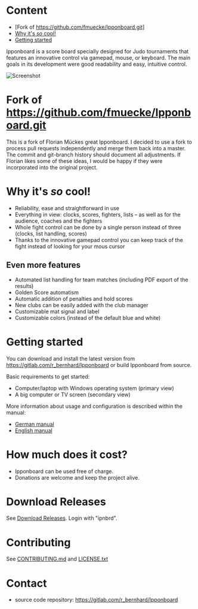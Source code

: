 # Content

- [Fork of https://github.com/fmuecke/Ipponboard.git]
- [Why it's *so* cool!](#why-its-so-cool)
- [Getting started](#getting-started)

Ipponboard is a score board specially designed for Judo tournaments that features an innovative control via gamepad, 
mouse, or keyboard. The main goals in its development were good readability and easy, intuitive control.

![Screenshot](https://ipponboard.koe-judo.de/wp-content/uploads/2011/12/Ipponboard-the-judo-score-board-and-timer-300x169.jpg)

# Fork of https://github.com/fmuecke/Ipponboard.git
This is a fork of Florian Mückes great Ipponboard. 
I decided to use a fork to process pull requests independently and merge them back into a master. 
The commit and git-branch history should document all adjustments. If Florian likes some of these ideas, 
I would be happy if they were incorporated into the original project.

# Why it's *so* cool!

- Reliability, ease and straightforward in use
- Everything in view: clocks, scores, fighters, lists – as well as for the audience, coaches and the fighters
- Whole fight control can be done by a single person instead of three (clocks, list handling, scores)
- Thanks to the innovative gamepad control you can keep track of the fight instead of looking for your mous cursor

## Even more features

- Automated list handling for team matches (including PDF export of the results)
- Golden Score automatism
- Automatic addition of penalties and hold scores
- New clubs can be easily added with the club manager
- Customizable mat signal and label
- Customizable colors (instead of the default blue and white)

# Getting started

You can download and install the latest version from https://gitlab.com/r_bernhard/Ipponboard or build Ipponboard from source.

Basic requirements to get started:
- Computer/laptop with Windows operating system (primary view)
- A big computer or TV screen (secondary view)

More information about usage and configuration is described within the manual:
- [German manual](doc/manual-de.md)
- [English manual](doc/USER_MANUAL-EN.md)

# How much does it cost?

- Ipponboard can be used free of charge.
- Donations are welcome and keep the project alive.

# Download Releases
See [Download Releases](https://raspi4.merzweiler.de/nextcloud/s/Tcjjn974GW6ybyf). Login with "ipnbrd".

# Contributing

See [CONTRIBUTING.md](CONTRIBUTING.md) and [LICENSE.txt](LICENSE.txt)

# Contact
- source code repository: https://gitlab.com/r_bernhard/Ipponboard

